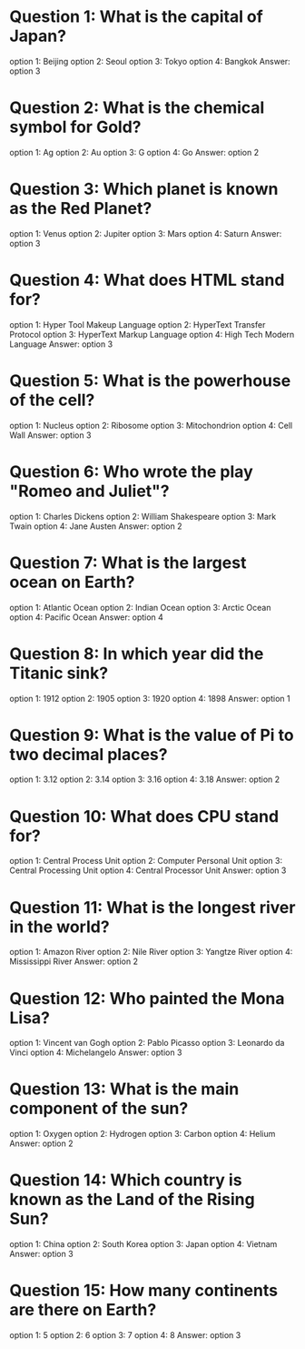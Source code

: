 # Question 1: What is the capital of Japan?
option 1: Beijing
option 2: Seoul
option 3: Tokyo
option 4: Bangkok
Answer: option 3

# Question 2: What is the chemical symbol for Gold?
option 1: Ag
option 2: Au
option 3: G
option 4: Go
Answer: option 2

# Question 3: Which planet is known as the Red Planet?
option 1: Venus
option 2: Jupiter
option 3: Mars
option 4: Saturn
Answer: option 3

# Question 4: What does HTML stand for?
option 1: Hyper Tool Makeup Language
option 2: HyperText Transfer Protocol
option 3: HyperText Markup Language
option 4: High Tech Modern Language
Answer: option 3

# Question 5: What is the powerhouse of the cell?
option 1: Nucleus
option 2: Ribosome
option 3: Mitochondrion
option 4: Cell Wall
Answer: option 3

# Question 6: Who wrote the play "Romeo and Juliet"?
option 1: Charles Dickens
option 2: William Shakespeare
option 3: Mark Twain
option 4: Jane Austen
Answer: option 2

# Question 7: What is the largest ocean on Earth?
option 1: Atlantic Ocean
option 2: Indian Ocean
option 3: Arctic Ocean
option 4: Pacific Ocean
Answer: option 4

# Question 8: In which year did the Titanic sink?
option 1: 1912
option 2: 1905
option 3: 1920
option 4: 1898
Answer: option 1

# Question 9: What is the value of Pi to two decimal places?
option 1: 3.12
option 2: 3.14
option 3: 3.16
option 4: 3.18
Answer: option 2

# Question 10: What does CPU stand for?
option 1: Central Process Unit
option 2: Computer Personal Unit
option 3: Central Processing Unit
option 4: Central Processor Unit
Answer: option 3

# Question 11: What is the longest river in the world?
option 1: Amazon River
option 2: Nile River
option 3: Yangtze River
option 4: Mississippi River
Answer: option 2

# Question 12: Who painted the Mona Lisa?
option 1: Vincent van Gogh
option 2: Pablo Picasso
option 3: Leonardo da Vinci
option 4: Michelangelo
Answer: option 3

# Question 13: What is the main component of the sun?
option 1: Oxygen
option 2: Hydrogen
option 3: Carbon
option 4: Helium
Answer: option 2

# Question 14: Which country is known as the Land of the Rising Sun?
option 1: China
option 2: South Korea
option 3: Japan
option 4: Vietnam
Answer: option 3

# Question 15: How many continents are there on Earth?
option 1: 5
option 2: 6
option 3: 7
option 4: 8
Answer: option 3